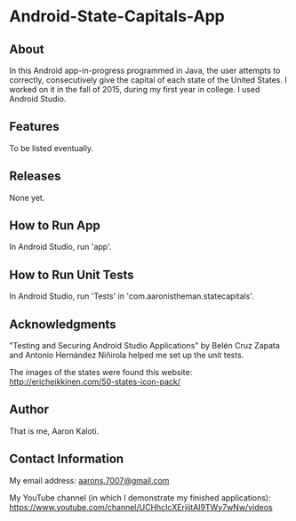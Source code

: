 # Android-State-Capitals-App

About
-----

In this Android app-in-progress programmed in Java, the user attempts to
correctly, consecutively give the capital of each state of the United States.
I worked on it in the fall of 2015, during my first year in college. I
used Android Studio.

Features
--------

To be listed eventually.

Releases
--------

None yet.

How to Run App
--------------

In Android Studio, run 'app'.

How to Run Unit Tests
---------------------

In Android Studio, run 'Tests' in 'com.aaronistheman.statecapitals'.

Acknowledgments
---------------

"Testing and Securing Android Studio Applications" by Belén Cruz Zapata
and Antonio Hernández Niñirola helped me set up the unit tests.

The images of the states were found this website:
http://ericheikkinen.com/50-states-icon-pack/

Author
------

That is me, Aaron Kaloti.

Contact Information
-------------------

My email address: aarons.7007@gmail.com

My YouTube channel (in which I demonstrate my finished applications):
https://www.youtube.com/channel/UCHhcIcXErjijtAI9TWy7wNw/videos